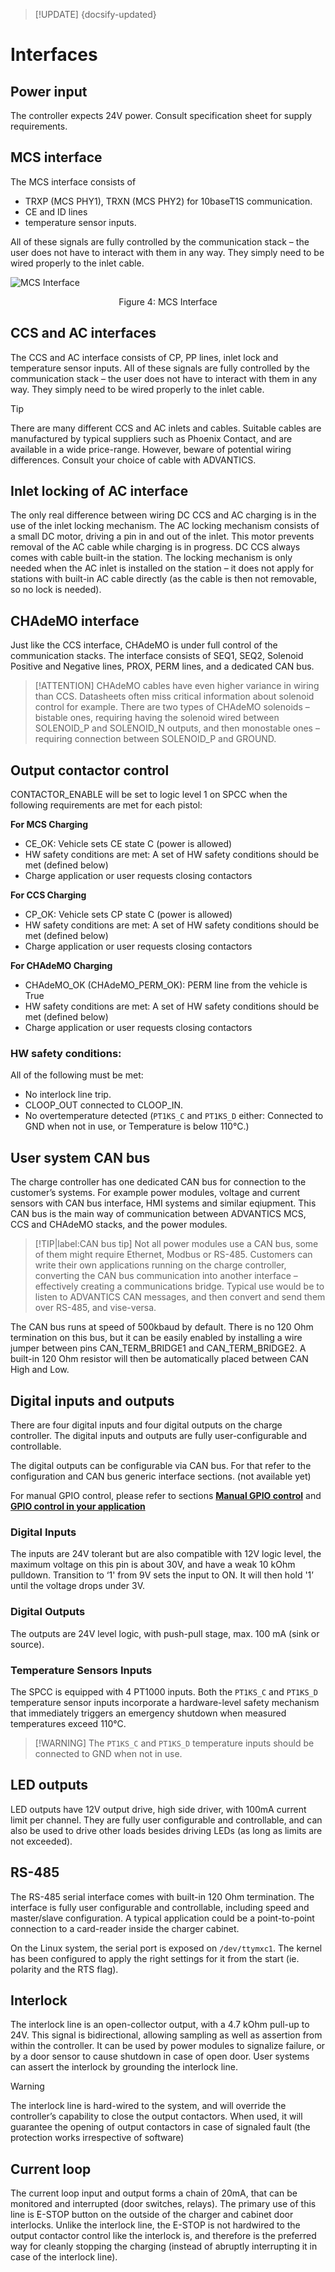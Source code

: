 > [!UPDATE] {docsify-updated}
# Interfaces

## Power input

The controller expects 24V power. Consult specification sheet for supply requirements.

## MCS interface

The MCS interface consists of 
- TRXP (MCS PHY1), TRXN (MCS PHY2) for 10baseT1S communication.
- CE and ID lines
- temperature sensor inputs.

All of these signals are fully controlled by the communication stack – the user does not have to interact with them in any way. They simply need to be wired properly to the inlet cable.

<div class="bigger-300">

![MCS Interface](images/MCS_inlet.svg "MCS Interface")
</div>
<figcaption style="text-align: center">Figure 4: MCS Interface</figcaption>

## CCS and AC interfaces

The CCS and AC interface consists of CP, PP lines, inlet lock and temperature sensor inputs. All of these signals are fully controlled by the communication stack – the user does not have to interact with them in any way. They simply need to be wired properly to the inlet cable.

> [!TIP]
> There are many different CCS and AC inlets and cables. Suitable cables are manufactured by typical suppliers such as Phoenix Contact, and are available in a wide price-range. However, beware of potential wiring differences. Consult your choice of cable with ADVANTICS.

## Inlet locking of AC interface

The only real difference between wiring DC CCS and AC charging is in the use of the inlet locking mechanism. The AC locking mechanism consists of a small DC motor, driving a pin in and out of the inlet. This motor prevents removal of the AC cable while charging is in progress. DC CCS always comes with cable built-in the station.
The locking mechanism is only needed when the AC inlet is installed on the station – it does not apply for stations with built-in AC cable directly (as the cable is then not removable, so no lock is needed).

## CHAdeMO interface

Just like the CCS interface, CHAdeMO is under full control of the communication stacks. The interface consists of SEQ1, SEQ2, Solenoid Positive and Negative lines, PROX, PERM lines, and a dedicated CAN bus.

> [!ATTENTION]
> CHAdeMO cables have even higher variance in wiring than CCS. Datasheets often miss critical information about solenoid control for example. There are two types of CHAdeMO solenoids – bistable ones, requiring having the solenoid wired between SOLENOID_P and SOLENOID_N outputs, and then monostable ones – requiring connection between SOLENOID_P and GROUND.

## Output contactor control

CONTACTOR_ENABLE will be set to logic level 1 on SPCC when the following requirements are met for each pistol:

**For MCS Charging**
- CE_OK: Vehicle sets CE state C (power is allowed)
- HW safety conditions are met: A set of HW safety conditions should be met (defined below)
- Charge application or user requests closing contactors

**For CCS Charging**
- CP_OK: Vehicle sets CP state C (power is allowed)
- HW safety conditions are met: A set of HW safety conditions should be met (defined below)
- Charge application or user requests closing contactors

**For CHAdeMO Charging**
- CHAdeMO_OK (CHAdeMO_PERM_OK): PERM line from the vehicle is True
- HW safety conditions are met: A set of HW safety conditions should be met (defined below)
- Charge application or user requests closing contactors

### HW safety conditions:
All of the following must be met:

- No interlock line trip.
- CLOOP_OUT connected to CLOOP_IN.
- No overtemperature detected (`PT1KS_C` and `PT1KS_D` either: Connected to GND when not in use, or Temperature is below 110°C.)

## User system CAN bus

The charge controller has one dedicated CAN bus for connection to the customer’s systems. For example power modules, voltage and current sensors with CAN bus interface, HMI systems and similar eqiupment. This CAN bus is the main way of communication between ADVANTICS MCS, CCS and CHAdeMO stacks, and the power modules.

> [!TIP|label:CAN bus tip]
> Not all power modules use a CAN bus, some of them might require Ethernet, Modbus or RS-485. Customers can write their own applications running on the charge controller, converting the CAN bus communication into another interface – effectively creating a communications bridge. Typical use would be to listen to ADVANTICS CAN messages, and then convert and send them over RS-485, and vise-versa.

The CAN bus runs at speed of 500kbaud by default. There is no 120 Ohm termination on this bus, but it can be easily enabled by installing a wire jumper between pins CAN_TERM_BRIDGE1 and CAN_TERM_BRIDGE2. A built-in 120 Ohm resistor will then be automatically placed between CAN High and Low.

## Digital inputs and outputs

There are four digital inputs and four digital outputs on the charge controller.
The digital inputs and outputs are fully user-configurable and controllable.

The digital outputs can be configurable via CAN bus. For that refer to the configuration and CAN bus generic interface sections. (not available yet)

For manual GPIO control, please refer to sections [**Manual GPIO control**](charge-controllers/sys3_user/gpios.md#manual_gpio_control) and [**GPIO control in your application**](charge-controllers/sys3_user/gpios.md#gpio_control_in_your_application)

### Digital Inputs
The inputs are 24V tolerant but are also compatible with 12V logic level, the maximum voltage on this pin is about 30V, and have a weak 10 kOhm pulldown.
Transition to ‘1' from 9V sets the input to ON. It will then hold '1’ until the voltage drops under 3V.

### Digital Outputs
The outputs are 24V level logic, with push-pull stage, max. 100 mA (sink or source).

### Temperature Sensors Inputs
The SPCC is equipped with 4 PT1000 inputs. Both the `PT1KS_C` and `PT1KS_D` temperature sensor inputs incorporate a hardware-level safety mechanism that immediately triggers an emergency shutdown when measured temperatures exceed 110°C.

> [!WARNING] The `PT1KS_C` and `PT1KS_D` temperature inputs should be connected to GND when not in use.


## LED outputs
LED outputs have 12V output drive, high side driver, with 100mA current limit per channel. They are fully user configurable and controllable, and can also be used to drive other loads besides driving LEDs (as long as limits are not exceeded).

## RS-485
The RS-485 serial interface comes with built-in 120 Ohm termination. The interface is fully user configurable and controllable, including speed and master/slave configuration. A typical application could be a point-to-point connection to a card-reader inside the charger cabinet.

On the Linux system, the serial port is exposed on `/dev/ttymxc1`. The kernel has been configured to apply the right settings for it from the start (ie. polarity and the RTS flag).

## Interlock
The interlock line is an open-collector output, with a 4.7 kOhm pull-up to 24V. This signal is bidirectional, allowing sampling as well as assertion from within the controller. It can be used by power modules to signalize failure, or by a door sensor to cause shutdown in case of open door. User systems can assert the interlock by grounding the interlock line.

> [!WARNING]
> The interlock line is hard-wired to the system, and will override the controller’s capability to close the output contactors. When used, it will guarantee the opening of output contactors in case of signaled fault (the protection works irrespective of  software)

## Current loop
The current loop input and output forms a chain of 20mA, that can be monitored and interrupted (door switches, relays). The primary use of this line is E-STOP button on the outside of the charger and cabinet door interlocks. Unlike the interlock line, the E-STOP is not hardwired to the output contactor control like the interlock is, and therefore is the preferred way for cleanly stopping the charging (instead of abruptly interrupting it in case of the interlock line).
